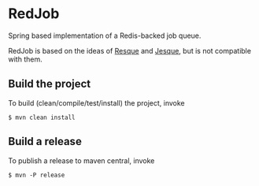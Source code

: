 # RedJob

Spring based implementation of a Redis-backed job queue.

RedJob is based on the ideas of [Resque](https://github.com/resque/resque) 
and [Jesque](https://github.com/gresrun/jesque), but is not compatible with them.

## Build the project
To build (clean/compile/test/install) the project, invoke

    $ mvn clean install
    
## Build a release
To publish a release to maven central, invoke

    $ mvn -P release

